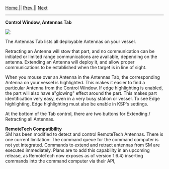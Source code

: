 [Home ](https://github.com/PapaJoesSoup/ShipManifest/wiki)|| [Prev ](https://github.com/PapaJoesSoup/ShipManifest/wiki/1.6.2-Solar-Panels-Tab)|| [Next](https://github.com/PapaJoesSoup/ShipManifest/wiki/1.6.4-Lights-Tab)
***
**Control Window, Antennas Tab**

![](http://i.imgur.com/6nxhxY1.png)

The Antennas Tab lists all deployable Antennas on your vessel.

Retracting an Antenna will stow that part, and no communication can be initiated or limited range communications are available, depending on the antenna.  Extending an Antenna will deploy it, and allow proper communications to be established when the target is in line of sight.

When you mouse over an Antenna in the Antennas Tab, the corresponding Antenna on your vessel is highlighted.  This makes it easier to find a particular Antenna from the Control Window.  If edge highlighting is enabled, the part will also have a"glowing" effect around the part.  This makes part identification very easy, even in a very busy station or vessel.  To see Edge highlighting, Edge highlighting must also be enable in KSP's settings.

At the bottom of the Tab control, there are two buttons for Extending / Retracting all Antennas.

**RemoteTech Compatibility**  
SM has been modified to detect and control RemoteTech Antennas.  There is one current limitation:  The command queue for the command computer is not yet integrated.  Commands to extend and retract antennas from SM are executed immediately.   Plans are to add this capability in an upcoming release, as RemoteTech now exposes as of version 1.6.4) inserting commands into the command computer via their API,